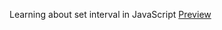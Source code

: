 Learning about set interval in JavaScript
[Preview](https://htmlpreview.github.io/?https://github.com/RohitSattu/FrontEnd-Development/blob/master/w_6/index.html)
